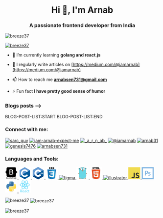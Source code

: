<h1 align="center">Hi 👋, I'm Arnab</h1>
<h3 align="center">A passionate frontend developer from India</h3>

<p align="left"> <img src="https://komarev.com/ghpvc/?username=breeze37&label=Profile%20views&color=0e75b6&style=flat" alt="breeze37" /> </p>

<p align="left"> <a href="https://github.com/ryo-ma/github-profile-trophy"><img src="https://github-profile-trophy.vercel.app/?username=breeze37" alt="breeze37" /></a> </p>

- 🌱 I’m currently learning **golang and react.js**

- 📝 I regularly write articles on [https://medium.com/@iamarnab](https://medium.com/@iamarnab)

- 📫 How to reach me **arnabsen731@gmail.com**

- ⚡ Fun fact **I have pretty good sense of humor**

### Blogs posts -->
BLOG-POST-LIST:START
BLOG-POST-LIST:END 
 
<h3 align="left">Connect with me:</h3>
<p align="left">
<a href="https://twitter.com/sarc_guy" target="blank"><img align="center" src="https://raw.githubusercontent.com/rahuldkjain/github-profile-readme-generator/master/src/images/icons/Social/twitter.svg" alt="sarc_guy" height="30" width="40" /></a>
<a href="https://linkedin.com/in/iam-arnab-expect-me" target="blank"><img align="center" src="https://raw.githubusercontent.com/rahuldkjain/github-profile-readme-generator/master/src/images/icons/Social/linked-in-alt.svg" alt="iam-arnab-expect-me" height="30" width="40" /></a>
<a href="https://instagram.com/_a_r_n_ab_" target="blank"><img align="center" src="https://raw.githubusercontent.com/rahuldkjain/github-profile-readme-generator/master/src/images/icons/Social/instagram.svg" alt="_a_r_n_ab_" height="30" width="40" /></a>
<a href="https://medium.com/@iamarnab" target="blank"><img align="center" src="https://raw.githubusercontent.com/rahuldkjain/github-profile-readme-generator/master/src/images/icons/Social/medium.svg" alt="@iamarnab" height="30" width="40" /></a>
<a href="https://www.codechef.com/users/arnab31" target="blank"><img align="center" src="https://cdn.jsdelivr.net/npm/simple-icons@3.1.0/icons/codechef.svg" alt="arnab31" height="30" width="40" /></a>
<a href="https://www.leetcode.com/genesis7476" target="blank"><img align="center" src="https://raw.githubusercontent.com/rahuldkjain/github-profile-readme-generator/master/src/images/icons/Social/leet-code.svg" alt="genesis7476" height="30" width="40" /></a>
<a href="https://auth.geeksforgeeks.org/user/arnabsen731" target="blank"><img align="center" src="https://raw.githubusercontent.com/rahuldkjain/github-profile-readme-generator/master/src/images/icons/Social/geeks-for-geeks.svg" alt="arnabsen731" height="30" width="40" /></a>
</p>

<h3 align="left">Languages and Tools:</h3>
<p align="left"> <a href="https://getbootstrap.com" target="_blank" rel="noreferrer"> <img src="https://raw.githubusercontent.com/devicons/devicon/master/icons/bootstrap/bootstrap-plain-wordmark.svg" alt="bootstrap" width="40" height="40"/> </a> <a href="https://www.cprogramming.com/" target="_blank" rel="noreferrer"> <img src="https://raw.githubusercontent.com/devicons/devicon/master/icons/c/c-original.svg" alt="c" width="40" height="40"/> </a> <a href="https://www.w3schools.com/cpp/" target="_blank" rel="noreferrer"> <img src="https://raw.githubusercontent.com/devicons/devicon/master/icons/cplusplus/cplusplus-original.svg" alt="cplusplus" width="40" height="40"/> </a> <a href="https://www.w3schools.com/css/" target="_blank" rel="noreferrer"> <img src="https://raw.githubusercontent.com/devicons/devicon/master/icons/css3/css3-original-wordmark.svg" alt="css3" width="40" height="40"/> </a> <a href="https://www.figma.com/" target="_blank" rel="noreferrer"> <img src="https://www.vectorlogo.zone/logos/figma/figma-icon.svg" alt="figma" width="40" height="40"/> </a> <a href="https://golang.org" target="_blank" rel="noreferrer"> <img src="https://raw.githubusercontent.com/devicons/devicon/master/icons/go/go-original.svg" alt="go" width="40" height="40"/> </a> <a href="https://www.w3.org/html/" target="_blank" rel="noreferrer"> <img src="https://raw.githubusercontent.com/devicons/devicon/master/icons/html5/html5-original-wordmark.svg" alt="html5" width="40" height="40"/> </a> <a href="https://www.adobe.com/in/products/illustrator.html" target="_blank" rel="noreferrer"> <img src="https://www.vectorlogo.zone/logos/adobe_illustrator/adobe_illustrator-icon.svg" alt="illustrator" width="40" height="40"/> </a> <a href="https://developer.mozilla.org/en-US/docs/Web/JavaScript" target="_blank" rel="noreferrer"> <img src="https://raw.githubusercontent.com/devicons/devicon/master/icons/javascript/javascript-original.svg" alt="javascript" width="40" height="40"/> </a> <a href="https://www.photoshop.com/en" target="_blank" rel="noreferrer"> <img src="https://raw.githubusercontent.com/devicons/devicon/master/icons/photoshop/photoshop-line.svg" alt="photoshop" width="40" height="40"/> </a> <a href="https://www.python.org" target="_blank" rel="noreferrer"> <img src="https://raw.githubusercontent.com/devicons/devicon/master/icons/python/python-original.svg" alt="python" width="40" height="40"/> </a> <a href="https://reactjs.org/" target="_blank" rel="noreferrer"> <img src="https://raw.githubusercontent.com/devicons/devicon/master/icons/react/react-original-wordmark.svg" alt="react" width="40" height="40"/> </a> </p>

<p><img align="left" src="https://github-readme-stats.vercel.app/api/top-langs?username=breeze37&show_icons=true&locale=en&layout=compact" alt="breeze37" /></p>

<p>&nbsp;<img align="center" src="https://github-readme-stats.vercel.app/api?username=breeze37&show_icons=true&locale=en" alt="breeze37" /></p>

<p><img align="center" src="https://github-readme-streak-stats.herokuapp.com/?user=breeze37&" alt="breeze37" /></p>
 
 

<!---
breeze37/breeze37 is a ✨ special ✨ repository because its `README.md` (this file) appears on your GitHub profile.
You can click the Preview link to take a look at your changes.
--->
